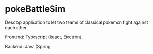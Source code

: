 # pokeBattleSim
Desctop application to let two teams of classical pokemon fight against each other.

Frontend: Typescript (React, Electron)

Backend: Java (Spring)
